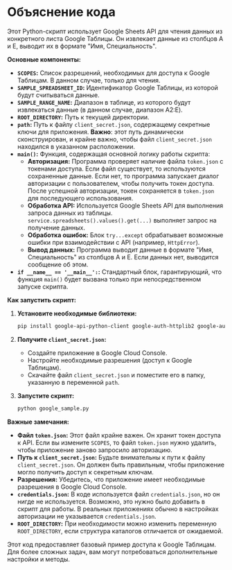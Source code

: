 # Объяснение кода

Этот Python-скрипт использует Google Sheets API для чтения данных из конкретного листа Google Таблицы. Он извлекает данные из столбцов A и E, выводит их в формате "Имя, Специальность".

**Основные компоненты:**

* **`SCOPES`:** Список разрешений, необходимых для доступа к Google Таблицам. В данном случае, только для чтения.
* **`SAMPLE_SPREADSHEET_ID`:** Идентификатор Google Таблицы, из которой будут считываться данные.
* **`SAMPLE_RANGE_NAME`:** Диапазон в таблице, из которого будут извлекаться данные (в данном случае, диапазон A2:E).
* **`ROOT_DIRECTORY`:** Путь к текущей директории.
* **`path`:** Путь к файлу `client_secret.json`, содержащему секретные ключи для приложения. **Важно**: этот путь динамически сконструирован, и крайне важно, чтобы файл `client_secret.json` находился в указанном расположении.
* **`main()`:** Функция, содержащая основной логику работы скрипта:
    * **Авторизация:** Программа проверяет наличие файла `token.json` с токенами доступа. Если файл существует, то используются сохраненные данные. Если нет, то программа запускает диалог авторизации с пользователем, чтобы получить токен доступа.  После успешной авторизации, токен сохраняется в `token.json` для последующего использования.
    * **Обработка API:** Используется Google Sheets API для выполнения запроса данных из таблицы.  `service.spreadsheets().values().get(...)` выполняет запрос на получение данных.
    * **Обработка ошибок:**  Блок `try...except` обрабатывает возможные ошибки при взаимодействии с API (например, `HttpError`).
    * **Вывод данных:** Программа выводит данные в формате "Имя, Специальность" из столбцов A и E. Если данных нет, выводится сообщение об этом.
* **`if __name__ == '__main__':`:**  Стандартный блок, гарантирующий, что функция `main()` будет вызвана только при непосредственном запуске скрипта.

**Как запустить скрипт:**

1. **Установите необходимые библиотеки:**
   ```bash
   pip install google-api-python-client google-auth-httplib2 google-auth-oauthlib
   ```

2. **Получите `client_secret.json`:**
   - Создайте приложение в Google Cloud Console.
   - Настройте необходимые разрешения (доступ к Google Таблицам).
   - Скачайте файл `client_secret.json` и поместите его в папку, указанную в переменной `path`.

3. **Запустите скрипт:**
   ```bash
   python google_sample.py
   ```

**Важные замечания:**

* **Файл `token.json`:** Этот файл крайне важен. Он хранит токен доступа к API.  Если вы измените `SCOPES`, то файл `token.json` нужно удалить, чтобы приложение заново запросило авторизацию.
* **Путь к `client_secret.json`:**  Будьте внимательны к пути к файлу `client_secret.json`.  Он должен быть правильным, чтобы приложение могло получить доступ к секретным ключам.
* **Разрешения:** Убедитесь, что приложение имеет необходимые разрешения в Google Cloud Console.
* **`credentials.json`:** В коде используется файл `credentials.json`, но он нигде не используется.  Возможно, это нужно было добавить в скрипт для работы.  В реальных приложениях обычно в настройках авторизации не указывается `credentials.json`.
* **`ROOT_DIRECTORY`:** При необходимости можно изменить переменную `ROOT_DIRECTORY`, если структура каталогов отличается от ожидаемой.


Этот код предоставляет базовый пример доступа к Google Таблицам. Для более сложных задач, вам могут потребоваться дополнительные настройки и методы.